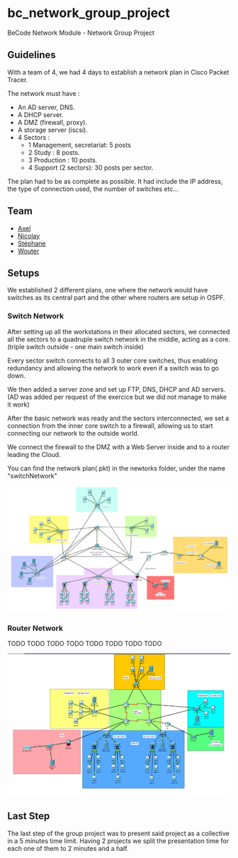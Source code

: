 # bc_network_group_project

BeCode Network Module - Network Group Project

## Guidelines

With a team of 4, we had 4 days to establish a network plan in Cisco Packet Tracer.

The network must have :
- An AD server, DNS.
- A DHCP server.
- A DMZ (firewall, proxy).
- A storage server (iscsi).
- 4 Sectors :
    - 1 Management, secretariat: 5 posts
    - 2 Study : 8 posts.
    - 3 Production : 10 posts.
    - 4 Support (2 sectors): 30 posts per sector.

The plan had to be as complete as possible. It had include the IP address, the type of connection used, the number of switches etc...

## Team

- [Axel](https://github.com/Crucius96)
- [Nicolay](https://github.com/yadrychnikovNicolay)
- [Stéphane](https://github.com/RombinatoR)
- [Wouter](https://github.com/Hyamoto)

## Setups

We established 2 different plans, one where the network would have switches as its central part and the other where routers are setup in OSPF.

### Switch Network

After setting up all the workstations in their allocated sectors, we connected all the sectors to a quadruple switch network in the middle, acting as a core. (triple switch outside - one main switch inside)

Every sector switch connects to all 3 outer core switches, thus enabling redundancy and allowing the network to work even if a switch was to go down.

We then added a server zone and set up FTP, DNS, DHCP and AD servers. (AD was added per request of the exercice but we did not manage to make it work)

After the basic network was ready and the sectors interconnected, we set a connection from the inner core switch to a firewall, allowing us to start connecting our network to the outside world.

We connect the firewall to the DMZ with a Web Server inside and to a router leading the Cloud.

You can find the network plan(.pkt) in the newtorks folder, under the name "switchNetwork"

![switch network plan](./images/etwork-project-switches.png)

### Router Network

TODO TODO TODO TODO TODO TODO TODO TODO

![router network plan](./images/network-project-routers.png)

## Last Step

The last step of the group project was to present said project as a collective in a 5 minutes time limit. Having 2 projects we split the presentation time for each one of them to 2 minutes and a half.

